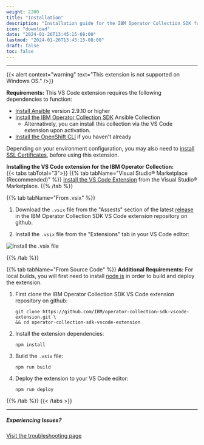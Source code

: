 ```yaml
---
weight: 2200
title: "Installation"
description: "Installation guide for the IBM Operator Collection SDK for VS Code extension."
icon: "download"
date: "2024-01-26T13:45:15-08:00"
lastmod: "2024-01-26T13:45:15-08:00"
draft: false
toc: false
---
```


---
{{< alert context="warning" text="This extension is not supported on Windows OS." />}}

**Requirements:** This VS Code extension requires the following dependencies to function:
* [Install Ansible](https://docs.ansible.com/ansible/latest/installation_guide/intro_installation.html) version 2.9.10 or higher
* [Install the IBM Operator Collection SDK](/docs/operator-collection-sdk/overview/#installation) Ansible Collection
    * Alternatively, you can install this collection via the VS Code extension upon activation.
* [Install the OpenShift CLI](https://docs.openshift.com/container-platform/4.8/cli_reference/openshift_cli/getting-started-cli.html) if you haven't already

Depending on your environment configuration, you may also need to [install SSL Certificates](docs/operator-collection-sdk-vscode-extension/troubleshooting/#ssl-certificates), before using this extension.

**Installing the VS Code extension for the IBM Operator Collection:**\
{{< tabs tabTotal="3">}}
{{% tab tabName="Visual Studio® Marketplace (Recommended)" %}}
[Install the VS Code Extension](https://marketplace.visualstudio.com/items?itemName=IBM.operator-collection-sdk) from the Visual Studio® Marketplace.
{{% /tab %}}

{{% tab tabName="From .vsix" %}}

1. Download the `.vsix` file from the "Assests" section of the latest [release](https://github.com/IBM/operator-collection-sdk-vscode-extension/releases) in the IBM Operator Collection SDK VS Code extension repository on github.

2. Install the `.vsix` file from the "Extensions" tab in your VS Code editor:

![Install the .vsix file](images/vs-code-extension/install-from-vsix.png)

{{% /tab %}}

{{% tab tabName="From Source Code" %}}
**Additional Requirements:** For local builds, you will first need to install [node js](https://nodejs.org/en) in order to build and deploy the extension.
1. First clone the IBM Operator Collection SDK VS Code extension repository on github:
    ```
    git clone https://github.com/IBM/operator-collection-sdk-vscode-extension.git \
    && cd operator-collection-sdk-vscode-extension
    ```
2. Install the extension dependencies:
    ```
    npm install
    ```
3. Build the `.vsix` file:
    ```
    npm run build
    ```
4. Deploy the extension to your VS Code editor:
    ```
    npm run deploy
    ```
{{% /tab %}}
{{< /tabs >}}

---
##### Experiencing Issues?
[Visit the troubleshooting page](/docs/operator-collection-sdk-vscode-extension/troubleshooting/)